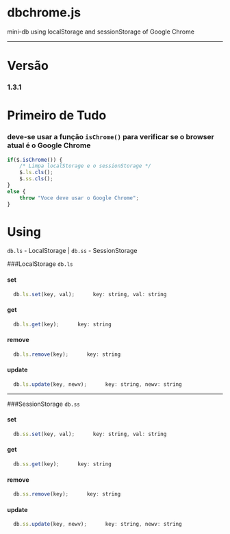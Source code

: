 # dbchrome.js
mini-db using localStorage and sessionStorage of Google Chrome

********************************************

# Versão
### 1.3.1

# Primeiro de Tudo
### deve-se usar a função <code>isChrome()</code> para verificar se o browser atual é o Google Chrome
```javascript
if($.isChrome()) {
	/* Limpa localStorage e o sessionStorage */
	$.ls.cls();
	$.ss.cls();
}
else {
	throw "Voce deve usar o Google Chrome";
}
```

# Using
<code>db.ls</code> - <span>LocalStorage</span> | <code>db.ss</code> - <span>SessionStorage</span>

###LocalStorage <code>db.ls</code>
#### set
```javascript
  db.ls.set(key, val);      key: string, val: string
```

#### get
```javascript
  db.ls.get(key);      key: string
```

#### remove
```javascript
  db.ls.remove(key);      key: string
```

#### update
```javascript
  db.ls.update(key, newv);      key: string, newv: string
```

**********************************************

###SessionStorage <code>db.ss</code>
#### set
```javascript
  db.ss.set(key, val);      key: string, val: string
```

#### get
```javascript
  db.ss.get(key);      key: string
```

#### remove
```javascript
  db.ss.remove(key);      key: string
```

#### update
```javascript
  db.ss.update(key, newv);      key: string, newv: string
```
